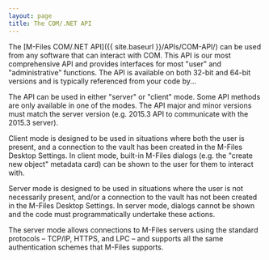 ```yaml
---
layout: page
title: The COM/.NET API
---
```


The [M-Files COM/.NET API]({{ site.baseurl }}/APIs/COM-API/) can be used from any software that can interact with COM. This API is our most comprehensive API and provides interfaces for most "user" and "administrative" functions.
The API is available on both 32-bit and 64-bit versions and is typically referenced from your code by...

The API can be used in either "server" or "client" mode. Some API methods are only available in one of the modes. The API major and minor versions must match the server version (e.g. 2015.3 API to communicate with the 2015.3 server).

Client mode is designed to be used in situations where both the user is present, and a connection to the vault has been created in the M-Files Desktop Settings. In client mode, built-in M-Files dialogs (e.g. the "create new object" metadata card) can be shown to the user for them to interact with.

Server mode is designed to be used in situations where the user is not necessarily present, and/or a connection to the vault has not been created in the M-Files Desktop Settings. In server mode, dialogs cannot be shown and the code must programmatically undertake these actions.

The server mode allows connections to M-Files servers using the standard protocols – TCP/IP, HTTPS, and LPC – and supports all the same authentication schemes that M-Files supports.